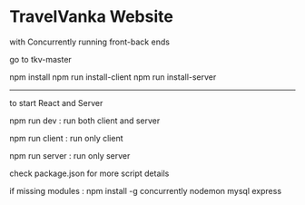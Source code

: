 # TravelVanka Website
with Concurrently running front-back ends

go to tkv-master 

npm install
npm run install-client
npm run install-server

-----------------------------------------------------
to start React and Server

npm run dev     : run both client and server

npm run client  : run only client

npm run server  : run only server

check package.json for more script details

if missing modules :
npm install -g concurrently nodemon mysql express 

